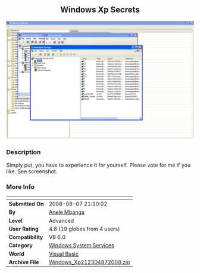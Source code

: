 ﻿<div align="center">

## Windows Xp Secrets

<img src="PIC20088721033908.JPG">
</div>

### Description

Simply put, you have to experience it for yourself. Please vote for me if you like. See screenshot.
 
### More Info
 


<span>             |<span>
---                |---
**Submitted On**   |2008-08-07 21:10:02
**By**             |[Anele Mbanga](https://github.com/Planet-Source-Code/PSCIndex/blob/master/ByAuthor/anele-mbanga.md)
**Level**          |Advanced
**User Rating**    |4.8 (19 globes from 4 users)
**Compatibility**  |VB 6\.0
**Category**       |[Windows System Services](https://github.com/Planet-Source-Code/PSCIndex/blob/master/ByCategory/windows-system-services__1-35.md)
**World**          |[Visual Basic](https://github.com/Planet-Source-Code/PSCIndex/blob/master/ByWorld/visual-basic.md)
**Archive File**   |[Windows\_Xp212304872008\.zip](https://github.com/Planet-Source-Code/anele-mbanga-windows-xp-secrets__1-70933/archive/master.zip)









